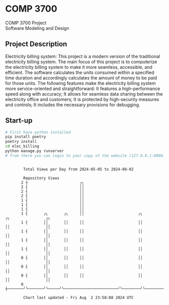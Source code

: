 # COMP 3700
COMP 3700 Project  
Software Modeling and Design
## Project Description
Electricity billing system: This project is a modern version of the traditional electricity billing system. The main focus of this project is to computerize the electricity billing system to make it more seamless, accessible, and efficient. The software calculates the units consumed within a specified time duration and accordingly calculates the amount of money to be paid for those units. The following features make the electricity billing system more service-oriented and straightforward: It features a high-performance speed along with accuracy; It allows for seamless data sharing between the electricity office and customers; It is protected by high-security measures and controls; It includes the necessary provisions for debugging.

## Start-up
```bash
# First have python installed
pip install poetry
poetry install
cd elec_billing
python manage.py runserver
# from there you can login to your copy of the website (127.0.0.1:8000), default creds are admin/admin
```

```

        Total Views per Day from 2024-05-05 to 2024-08-02

        Repository Views
       2 ┼                       ╭╮
       2 ┤                       ││
       2 ┤                       ││
       2 ┤                       ││
       1 ┤                       ││
       1 ┤                       ││
       1 ┤                       ││
       1 ┤       ╭╮       ╭╮     ││                        ╭╮        ╭╮                ╭╮
       1 ┤       ││       ││     ││                        ││        ││                ││
       1 ┤       ││       ││     ││                        ││        ││                ││
       1 ┤       ││       ││     ││                        ││        ││                ││
       1 ┤       ││       ││     ││                        ││        ││                ││
       0 ┤       ││       ││     ││                        ││        ││                ││
       0 ┤       ││       ││     ││                        ││        ││                ││
       0 ┤       ││       ││     ││                        ││        ││                ││
       0 ┼───────╯╰───────╯╰─────╯╰────────────────────────╯╰────────╯╰────────────────╯╰──────────

        Chart last updated - Fri Aug  2 23:58:08 2024 UTC
        
```
